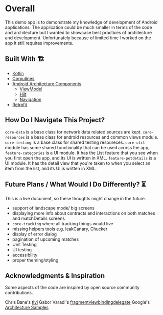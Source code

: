 # Overall

This demo app is to demonstrate my knowledge of development of Android applications. The application
could be much smaller in terms of the code and architecture but I wanted to showcase best practices
of architecture and development. Unfortunately because of limited time I worked on the app it still
requires improvements.

## Built With 🏗

- [Kotlin](https://kotlinlang.org/)
- [Coroutines](https://kotlinlang.org/docs/reference/coroutines-overview.html)
- [Android Architecture Components](https://developer.android.com/topic/libraries/architecture)
    - [ViewModel](https://developer.android.com/topic/libraries/architecture/viewmodel)
    - [Hilt](https://developer.android.com/training/dependency-injection/hilt-android)
    - [Navigation](https://developer.android.com/guide/navigation)
- [Retrofit](https://square.github.io/retrofit/)

## How Do I Navigate This Project?

`core-data` is a base class for network data related sources are kept.
`core-resources` is a base class for android resources and common views module.
`core-testing` is a base class for shared testing resoureces.
`core-util` module has some shared functionality that can be used across the app,
`feature-categories` is a UI module. It has the List feature that you see when you first open the
app, and its UI is written in XML.
`feature-petdetails` is a UI module. It has the detail view that you're taken to when you select
an item from the list, and its UI is written in XML.

## Future Plans / What Would I Do Differently? ⏳

This is a live document, so these thoughts might change in the future.

- support of landscape mode/ big screens
- displaying more info about contracts and interactions on both matches and matchDetails screens
- `core-tracking` where all tracking things would live
- missing helpers tools e.g. leakCanary, Chucker
- display of error dialog
- pagination of upcoming matches
- Unit Testing
- UI testing
- accessibility
- proper theming/styling

## Acknowledgments & Inspiration

Some aspects of the code are inspired by open source community contributions.

Chris Bane's [tivi](https://github.com/chrisbanes/tivi)
Gabor
Varadi's [fragmentviewbindingdelegate](https://github.com/Zhuinden/fragmentviewbindingdelegate-kt)
Google's [Architecture Samples](https://github.com/android/architecture-samples)